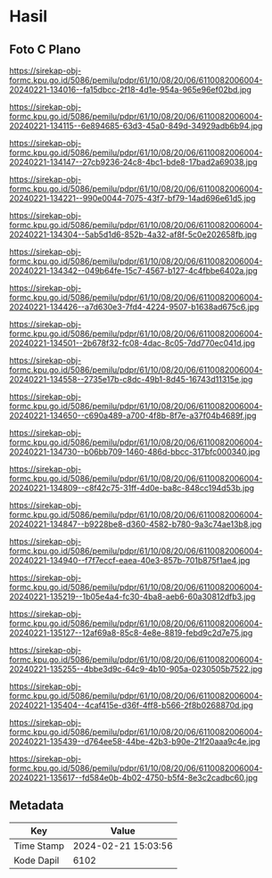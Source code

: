 # Hasil

## Foto C Plano

https://sirekap-obj-formc.kpu.go.id/5086/pemilu/pdpr/61/10/08/20/06/6110082006004-20240221-134016--fa15dbcc-2f18-4d1e-954a-965e96ef02bd.jpg

https://sirekap-obj-formc.kpu.go.id/5086/pemilu/pdpr/61/10/08/20/06/6110082006004-20240221-134115--6e894685-63d3-45a0-849d-34929adb6b94.jpg

https://sirekap-obj-formc.kpu.go.id/5086/pemilu/pdpr/61/10/08/20/06/6110082006004-20240221-134147--27cb9236-24c8-4bc1-bde8-17bad2a69038.jpg

https://sirekap-obj-formc.kpu.go.id/5086/pemilu/pdpr/61/10/08/20/06/6110082006004-20240221-134221--990e0044-7075-43f7-bf79-14ad696e61d5.jpg

https://sirekap-obj-formc.kpu.go.id/5086/pemilu/pdpr/61/10/08/20/06/6110082006004-20240221-134304--5ab5d1d6-852b-4a32-af8f-5c0e202658fb.jpg

https://sirekap-obj-formc.kpu.go.id/5086/pemilu/pdpr/61/10/08/20/06/6110082006004-20240221-134342--049b64fe-15c7-4567-b127-4c4fbbe6402a.jpg

https://sirekap-obj-formc.kpu.go.id/5086/pemilu/pdpr/61/10/08/20/06/6110082006004-20240221-134426--a7d630e3-7fd4-4224-9507-b1638ad675c6.jpg

https://sirekap-obj-formc.kpu.go.id/5086/pemilu/pdpr/61/10/08/20/06/6110082006004-20240221-134501--2b678f32-fc08-4dac-8c05-7dd770ec041d.jpg

https://sirekap-obj-formc.kpu.go.id/5086/pemilu/pdpr/61/10/08/20/06/6110082006004-20240221-134558--2735e17b-c8dc-49b1-8d45-16743d11315e.jpg

https://sirekap-obj-formc.kpu.go.id/5086/pemilu/pdpr/61/10/08/20/06/6110082006004-20240221-134650--c690a489-a700-4f8b-8f7e-a37f04b4689f.jpg

https://sirekap-obj-formc.kpu.go.id/5086/pemilu/pdpr/61/10/08/20/06/6110082006004-20240221-134730--b06bb709-1460-486d-bbcc-317bfc000340.jpg

https://sirekap-obj-formc.kpu.go.id/5086/pemilu/pdpr/61/10/08/20/06/6110082006004-20240221-134809--c8f42c75-31ff-4d0e-ba8c-848cc194d53b.jpg

https://sirekap-obj-formc.kpu.go.id/5086/pemilu/pdpr/61/10/08/20/06/6110082006004-20240221-134847--b9228be8-d360-4582-b780-9a3c74ae13b8.jpg

https://sirekap-obj-formc.kpu.go.id/5086/pemilu/pdpr/61/10/08/20/06/6110082006004-20240221-134940--f7f7eccf-eaea-40e3-857b-701b875f1ae4.jpg

https://sirekap-obj-formc.kpu.go.id/5086/pemilu/pdpr/61/10/08/20/06/6110082006004-20240221-135219--1b05e4a4-fc30-4ba8-aeb6-60a30812dfb3.jpg

https://sirekap-obj-formc.kpu.go.id/5086/pemilu/pdpr/61/10/08/20/06/6110082006004-20240221-135127--12af69a8-85c8-4e8e-8819-febd9c2d7e75.jpg

https://sirekap-obj-formc.kpu.go.id/5086/pemilu/pdpr/61/10/08/20/06/6110082006004-20240221-135255--4bbe3d9c-64c9-4b10-905a-0230505b7522.jpg

https://sirekap-obj-formc.kpu.go.id/5086/pemilu/pdpr/61/10/08/20/06/6110082006004-20240221-135404--4caf415e-d36f-4ff8-b566-2f8b0268870d.jpg

https://sirekap-obj-formc.kpu.go.id/5086/pemilu/pdpr/61/10/08/20/06/6110082006004-20240221-135439--d764ee58-44be-42b3-b90e-21f20aaa9c4e.jpg

https://sirekap-obj-formc.kpu.go.id/5086/pemilu/pdpr/61/10/08/20/06/6110082006004-20240221-135617--fd584e0b-4b02-4750-b5f4-8e3c2cadbc60.jpg


## Metadata

| Key        | Value               |
| ---------- | ------------------- |
| Time Stamp | 2024-02-21 15:03:56 |
| Kode Dapil | 6102                |



